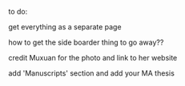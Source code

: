 to do:

get everything as a separate page

how to get the side boarder thing to go away??

credit Muxuan for the photo and link to her website 

add 'Manuscripts' section and add your MA thesis
